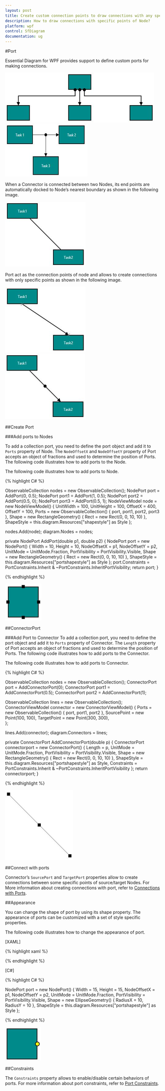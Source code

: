 ```yaml
---
layout: post
title: Create custom connection points to draw connections with any specific point of Node.
description: How to draw connections with specific points of Node?
platform: wpf
control: SfDiagram
documentation: ug
---
```


#Port

Essential Diagram for WPF provides support to define custom ports for making connections.

![](Port_images/Port_img1.jpeg)![](Port_images/Port_img2.jpeg)

When a Connector is connected between two Nodes, its end points are automatically docked to Node’s nearest boundary as shown in the following image.

![](Port_images/Port_img3.jpeg)

Port act as the connection points of node and allows to create connections with only specific points as shown in the following image.

![](Port_images/Port_img4.jpeg)![](Port_images/Port_img5.jpeg)

##Create Port

###Add ports to Nodes

To add a collection port, you need to define the port object and add it to `Ports` property of Node. The `NodeOffsetX` and `NodeOffsetY` property of Port accepts an object of fractions and used to determine the position of Ports. The following code illustrates how to add ports to the Node.

The following code illustrates how to add ports to Node.

{% highlight C# %}

ObservableCollection<NodeViewModel> nodes = new ObservableCollection<NodeViewModel>();
NodePort port = AddPort(0, 0.5);
NodePort port1 = AddPort(1, 0.5);
NodePort port2 = AddPort(0.5, 0);
NodePort port3 = AddPort(0.5, 1);
NodeViewModel node = new NodeViewModel()
{
	UnitWidth = 100,
	UnitHeight = 100, 
	OffsetX = 400,
	OffsetY = 100,
	Ports = new ObservableCollection<NodePort>()
	{
		port,
		port1,
		port2,
		port3
	},
	Shape = new RectangleGeometry() { Rect = new Rect(0, 0, 10, 10) },
	ShapeStyle = this.diagram.Resources["shapestyle"] as Style
};

nodes.Add(node);
diagram.Nodes = nodes;

private NodePort AddPort(double p1, double p2)
{
	NodePort port = new NodePort()
	{
		Width = 10,
		Height = 10,
		NodeOffsetX = p1,
		NodeOffsetY = p2,
		UnitMode = UnitMode.Fraction,
		PortVisibility = PortVisibility.Visible,
		Shape = new RectangleGeometry() { Rect = new Rect(0, 0, 10, 10) },
		ShapeStyle = this.diagram.Resources["portshapestyle"] as Style
	};
	port.Constraints = PortConstraints.Inherit & ~PortConstraints.InheritPortVisibility;
	return port;
}

{% endhighlight %}

![](Port_images/Port_img6.jpeg)

##ConnectorPort

###Add Port to Connector
To add a collection port, you need to define the port object and add it to `Ports` property of Connector. The `Length` property of Port accepts an object of fractions and used to determine the position of Ports. The following code illustrates how to add ports to the Connector.

The following code illustrates how to add ports to Connector.

{% highlight C# %}

ObservableCollection<NodeViewModel> nodes = new ObservableCollection<NodeViewModel>();
ConnectorPort port = AddConnectorPort(0);
ConnectorPort port1 = AddConnectorPort(0.5);
ConnectorPort port2 = AddConnectorPort(1);
        
ObservableCollection<ConnectorViewModel> lines = new ObservableCollection<ConnectorViewModel>();
ConnectorViewModel connector = new ConnectorViewModel()
{
	Ports = new ObservableCollection<ConnectorPort>()
	{
       	port,
              port1,
              port2
       },
       SourcePoint = new Point(100, 100),
       TargetPoint = new Point(300, 300),               
};

lines.Add(connector);
diagram.Connectors = lines;

private ConnectorPort AddConnectorPort(double p)
{
	ConnectorPort connectorport = new ConnectorPort()
       {
       		  Length = p,
              UnitMode = UnitMode.Fraction,
              PortVisibility = PortVisibility.Visible,
              Shape = new RectangleGeometry() { Rect = new Rect(0, 0, 10, 10) },
              ShapeStyle = this.diagram.Resources["portshapestyle"] as Style,
              Constraints = PortConstraints.Inherit & ~PortConstraints.InheritPortVisibility
       };
       return connectorport;
}

{% endhighlight %}

![](Port_images/Port_img7.jpeg)

##Connect with ports

Connector’s `SourcePort` and `TargetPort` properties allow to create connections between some specific points of source/target Nodes. For More information about creating connections with port, refer to [Connections with Ports](/wpf/sfdiagram/Connector#Connections-with-Ports "Connections with Ports").

##Appearance

You can change the shape of port by using its shape property. The appearance of ports can be customized with a set of style specific properties.

The following code illustrates how to change the appearance of port.

[XAML]

{% highlight xaml %}

<Style TargetType="Path" x:Key="shapestyle">
  <Setter Property="Fill" Value="DarkCyan"></Setter>
  <Setter Property="Stroke" Value="Black"></Setter>
  <Setter Property="StrokeThickness" Value="2"></Setter>
  <Setter Property="Stretch" Value="Fill"></Setter>
</Style>

{% endhighlight %}

[C#]

{% highlight C# %}

NodePort port = new NodePort()
{
	Width = 15,
	Height = 15,
	NodeOffsetX = p1,
	NodeOffsetY = p2,
	UnitMode = UnitMode.Fraction,
	PortVisibility = PortVisibility.Visible,
	Shape = new EllipseGeometry() { RadiusX = 10, RadiusY = 10 },
	ShapeStyle = this.diagram.Resources["portshapestyle"] as Style
};

{% endhighlight %}

![](Port_images/Port_img8.jpeg)

##Constraints

The `Constraints` property allows to enable/disable certain behaviors of ports. For more information about port constraints, refer to [Port Constraints](/wpf/sfdiagram/Constraints#PortConstraints "Port Constraints").